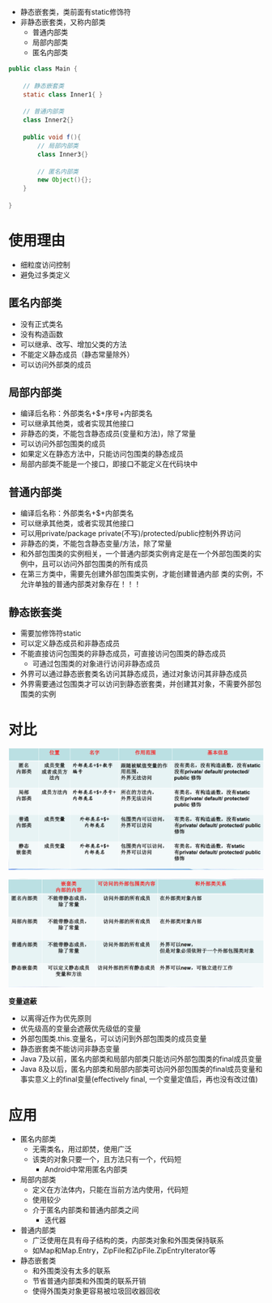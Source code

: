 - 静态嵌套类，类前面有static修饰符
- 非静态嵌套类，又称内部类
  - 普通内部类
  - 局部内部类
  - 匿名内部类

```java
public class Main {

    // 静态嵌套类
    static class Inner1{ }
    
    // 普通内部类
    class Inner2{}
    
    public void f(){
        // 局部内部类
        class Inner3{}
        
        // 匿名内部类
        new Object(){};
    }
    
}
```

# 使用理由

- 细粒度访问控制
- 避免过多类定义

## 匿名内部类

- 没有正式类名
- 没有构造函数
- 可以继承、改写、增加父类的方法
- 不能定义静态成员（静态常量除外）
- 可以访问外部类的成员

## 局部内部类

- 编译后名称：外部类名+$+序号+内部类名
- 可以继承其他类，或者实现其他接口
- 非静态的类，不能包含静态成员(变量和方法)，除了常量
- 可以访问外部包围类的成员
- 如果定义在静态方法中，只能访问包围类的静态成员
- 局部内部类不能是一个接口，即接口不能定义在代码块中

## 普通内部类

- 编译后名称：外部类名+$+内部类名
- 可以继承其他类，或者实现其他接口
- 可以用private/package private(不写)/protected/public控制外界访问
- 非静态的类，不能包含静态变量/方法，除了常量
- 和外部包围类的实例相关，一个普通内部类实例肯定是在一个外部包围类的实例中，且可以访问外部包围类的所有成员
- 在第三方类中，需要先创建外部包围类实例，才能创建普通内部
类的实例，不允许单独的普通内部类对象存在！！！

## 静态嵌套类

- 需要加修饰符static
- 可以定义静态成员和非静态成员
- 不能直接访问包围类的非静态成员，可直接访问包围类的静态成员
  - 可通过包围类的对象进行访问非静态成员
- 外界可以通过静态嵌套类名访问其静态成员，通过对象访问其非静态成员
- 外界需要通过包围类才可以访问到静态嵌套类，并创建其对象，不需要外部包围类的实例

# 对比

![批注 2019-11-25 131139](/assets/批注%202019-11-25%20131139.png)

![批注 2019-11-25 131222](/assets/批注%202019-11-25%20131222.png)

**变量遮蔽**

- 以离得近作为优先原则
- 优先级高的变量会遮蔽优先级低的变量
- 外部包围类.this.变量名，可以访问到外部包围类的成员变量
- 静态嵌套类不能访问非静态变量
- Java 7及以前，匿名内部类和局部内部类只能访问外部包围类的final成员变量
- Java 8及以后，匿名内部类和局部内部类可访问外部包围类的final成员变量和
事实意义上的final变量(effectively final, 一个变量定值后，再也没有改过值)

# 应用

- 匿名内部类
  - 无需类名，用过即焚，使用广泛
  - 该类的对象只要一个，且方法只有一个，代码短
    - Android中常用匿名内部类
- 局部内部类
  - 定义在方法体内，只能在当前方法内使用，代码短
  - 使用较少
  - 介于匿名内部类和普通内部类之间
    - 迭代器
- 普通内部类
  - 广泛使用在具有母子结构的类，内部类对象和外围类保持联系
  - 如Map和Map.Entry，ZipFile和ZipFile.ZipEntryIterator等
- 静态嵌套类
  - 和外围类没有太多的联系
  - 节省普通内部类和外围类的联系开销
  - 使得外围类对象更容易被垃圾回收器回收

